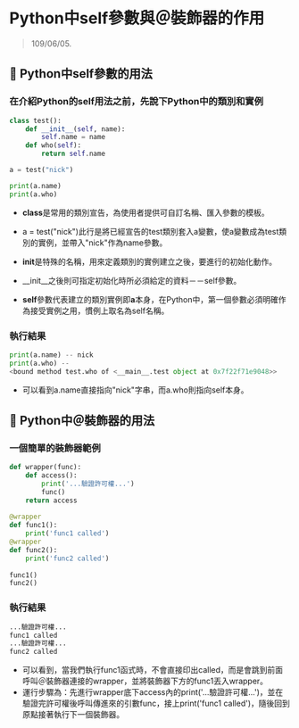 # Python中self參數與＠裝飾器的作用

> 109/06/05. 
 

## :memo: Python中self參數的用法

### 在介紹Python的self用法之前，先說下Python中的類別和實例

```python
class test():
    def __init__(self, name):
        self.name = name
    def who(self):
        return self.name

a = test("nick")

print(a.name)
print(a.who)
```
 - **class**是常用的類別宣告，為使用者提供可自訂名稱、匯入參數的模板。

- a = test("nick")此行是將已經宣告的test類別套入a變數，使a變數成為test類別的實例，並帶入"nick"作為name參數。

- **init**是特殊的名稱，用來定義類別的實例建立之後，要進行的初始化動作。

- __init__之後則可指定初始化時所必須給定的資料－－self參數。

- **self**參數代表建立的類別實例即**a**本身，在Python中，第一個參數必須明確作為接受實例之用，慣例上取名為self名稱。

### 執行結果

```python
print(a.name) -- nick
print(a.who) --
<bound method test.who of <__main__.test object at 0x7f22f71e9048>>
```

- 可以看到a.name直接指向"nick"字串，而a.who則指向self本身。

## :memo: Python中＠裝飾器的用法

### 一個簡單的裝飾器範例

```python
def wrapper(func):
    def access():
        print('...驗證許可權...')
        func()
    return access
    
@wrapper
def func1():
    print('func1 called')
@wrapper
def func2():
    print('func2 called')
    
func1()
func2()
```

### 執行結果

```python
...驗證許可權...
func1 called
...驗證許可權...
func2 called
```

- 可以看到，當我們執行func1函式時，不會直接印出called，而是會跳到前面呼叫＠裝飾器連接的wrapper，並將裝飾器下方的func1丟入wrapper。
- 運行步驟為：先進行wrapper底下access內的print('...驗證許可權...')，並在驗證完許可權後呼叫傳進來的引數func，接上print('func1 called')，隨後回到原點接著執行下一個裝飾器。
